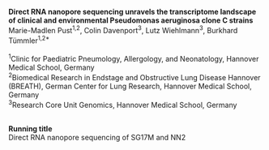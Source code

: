 **Direct RNA nanopore sequencing unravels the transcriptome landscape of clinical and environmental Pseudomonas aeruginosa clone C strains**<br/>
Marie-Madlen Pust<sup>1,2</sup>, Colin Davenport<sup>3</sup>, Lutz Wiehlmann<sup>3</sup>, Burkhard Tümmler<sup>1,2*</sup> 
<br/><br/>
<sup>1</sup>Clinic for Paediatric Pneumology, Allergology, and Neonatology, Hannover Medical School, Germany <br/>
<sup>2</sup>Biomedical Research in Endstage and Obstructive Lung Disease Hannover (BREATH), German Center for Lung Research, Hannover Medical School, Germany <br/>
<sup>3</sup>Research Core Unit Genomics, Hannover Medical School, Germany <br/>
<br/>

**Running title** <br/>
Direct RNA nanopore sequencing of SG17M and NN2
<br/>
<br/>
